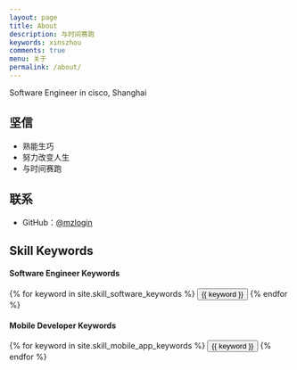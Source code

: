 ```yaml
---
layout: page
title: About
description: 与时间赛跑
keywords: xinszhou
comments: true
menu: 关于
permalink: /about/
---
```


Software Engineer in cisco, Shanghai
## 坚信

* 熟能生巧
* 努力改变人生
* 与时间赛跑

## 联系

* GitHub：[@mzlogin](https://github.com/sangszhou)

## Skill Keywords

#### Software Engineer Keywords
<div class="btn-inline">
    {% for keyword in site.skill_software_keywords %}
    <button class="btn btn-outline" type="button">{{ keyword }}</button>
    {% endfor %}
</div>

#### Mobile Developer Keywords
<div class="btn-inline">
    {% for keyword in site.skill_mobile_app_keywords %}
    <button class="btn btn-outline" type="button">{{ keyword }}</button>
    {% endfor %}
</div>
